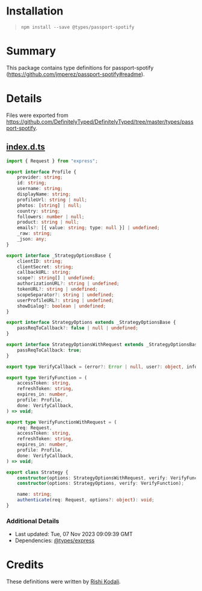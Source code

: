 # Installation
> `npm install --save @types/passport-spotify`

# Summary
This package contains type definitions for passport-spotify (https://github.com/jmperez/passport-spotify#readme).

# Details
Files were exported from https://github.com/DefinitelyTyped/DefinitelyTyped/tree/master/types/passport-spotify.
## [index.d.ts](https://github.com/DefinitelyTyped/DefinitelyTyped/tree/master/types/passport-spotify/index.d.ts)
````ts
import { Request } from "express";

export interface Profile {
    provider: string;
    id: string;
    username: string;
    displayName: string;
    profileUrl: string | null;
    photos: [string] | null;
    country: string;
    followers: number | null;
    product: string | null;
    emails?: [{ value: string; type: null }] | undefined;
    _raw: string;
    _json: any;
}

export interface _StrategyOptionsBase {
    clientID: string;
    clientSecret: string;
    callbackURL: string;
    scope?: string[] | undefined;
    authorizationURL?: string | undefined;
    tokenURL?: string | undefined;
    scopeSeparator?: string | undefined;
    userProfileURL?: string | undefined;
    showDialog?: boolean | undefined;
}

export interface StrategyOptions extends _StrategyOptionsBase {
    passReqToCallback?: false | null | undefined;
}

export interface StrategyOptionsWithRequest extends _StrategyOptionsBase {
    passReqToCallback: true;
}

export type VerifyCallback = (error?: Error | null, user?: object, info?: object) => void;

export type VerifyFunction = (
    accessToken: string,
    refreshToken: string,
    expires_in: number,
    profile: Profile,
    done: VerifyCallback,
) => void;

export type VerifyFunctionWithRequest = (
    req: Request,
    accessToken: string,
    refreshToken: string,
    expires_in: number,
    profile: Profile,
    done: VerifyCallback,
) => void;

export class Strategy {
    constructor(options: StrategyOptionsWithRequest, verify: VerifyFunctionWithRequest);
    constructor(options: StrategyOptions, verify: VerifyFunction);

    name: string;
    authenticate(req: Request, options?: object): void;
}

````

### Additional Details
 * Last updated: Tue, 07 Nov 2023 09:09:39 GMT
 * Dependencies: [@types/express](https://npmjs.com/package/@types/express)

# Credits
These definitions were written by [Rishi Kodali](https://github.com/rishikodali).
